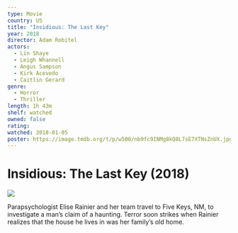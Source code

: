 ```yaml
---
type: Movie
country: US
title: "Insidious: The Last Key"
year: 2018
director: Adam Robitel
actors:
  - Lin Shaye
  - Leigh Whannell
  - Angus Sampson
  - Kirk Acevedo
  - Caitlin Gerard
genre:
  - Horror
  - Thriller
length: 1h 43m
shelf: watched
owned: false
rating:
watched: 2018-01-05
poster: https://image.tmdb.org/t/p/w500/nb9fc9INMg8kQ8L7sE7XTNsZnUX.jpg
---
```


# Insidious: The Last Key (2018)

![](https://image.tmdb.org/t/p/w500/nb9fc9INMg8kQ8L7sE7XTNsZnUX.jpg)

Parapsychologist Elise Rainier and her team travel to Five Keys, NM, to investigate a man’s claim of a haunting. Terror soon strikes when Rainier realizes that the house he lives in was her family’s old home.